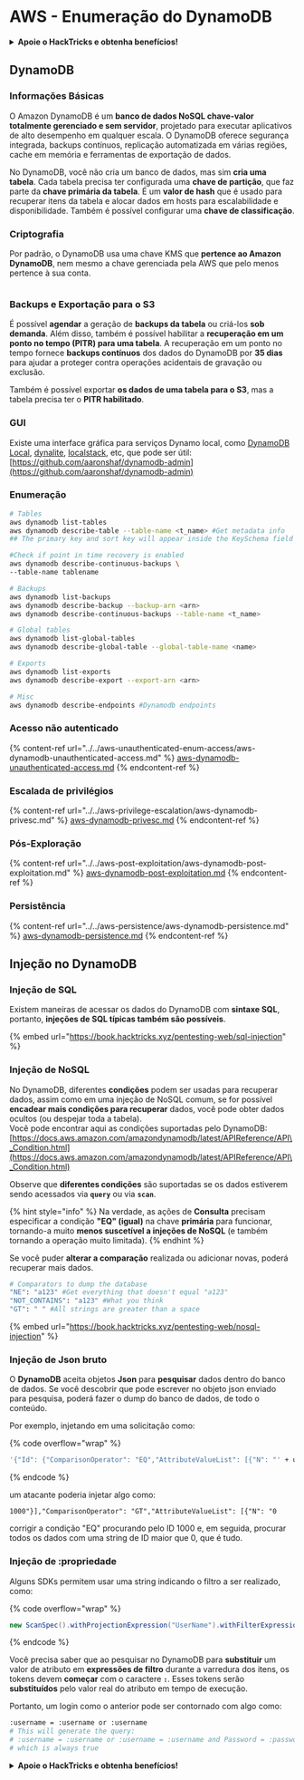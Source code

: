 # AWS - Enumeração do DynamoDB

<details>

<summary><strong>Apoie o HackTricks e obtenha benefícios!</strong></summary>

* Se você quiser ver sua **empresa anunciada no HackTricks** ou se quiser acessar a **versão mais recente do PEASS ou baixar o HackTricks em PDF**, verifique os [**PLANOS DE ASSINATURA**](https://github.com/sponsors/carlospolop)!
* Adquira o [**swag oficial do PEASS & HackTricks**](https://peass.creator-spring.com)
* Descubra [**A Família PEASS**](https://opensea.io/collection/the-peass-family), nossa coleção exclusiva de [**NFTs**](https://opensea.io/collection/the-peass-family)
* **Junte-se ao** 💬 [**grupo Discord**](https://discord.gg/hRep4RUj7f) ou ao [**grupo Telegram**](https://t.me/peass) ou **siga-me** no **Twitter** 🐦 [**@carlospolopm**](https://twitter.com/carlospolopm)**.**
* **Compartilhe suas técnicas de hacking enviando PRs para os repositórios do** [**HackTricks**](https://github.com/carlospolop/hacktricks) e [**HackTricks Cloud**](https://github.com/carlospolop/hacktricks-cloud) no GitHub.

</details>

## DynamoDB

### Informações Básicas

O Amazon DynamoDB é um **banco de dados NoSQL chave-valor totalmente gerenciado e sem servidor**, projetado para executar aplicativos de alto desempenho em qualquer escala. O DynamoDB oferece segurança integrada, backups contínuos, replicação automatizada em várias regiões, cache em memória e ferramentas de exportação de dados.

No DynamoDB, você não cria um banco de dados, mas sim **cria uma tabela**. Cada tabela precisa ter configurada uma **chave de partição**, que faz parte da **chave primária da tabela**. É um **valor de hash** que é usado para recuperar itens da tabela e alocar dados em hosts para escalabilidade e disponibilidade. Também é possível configurar uma **chave de classificação**.

### Criptografia

Por padrão, o DynamoDB usa uma chave KMS que **pertence ao Amazon DynamoDB**, nem mesmo a chave gerenciada pela AWS que pelo menos pertence à sua conta.

<figure><img src="https://lh4.googleusercontent.com/JjtNS7aA-_GRMgZb4v93jWEQJi6DQdUPq0FEpzZPdeyCeNoG05p0NJiV9Zs-ULs_-Tfjmx0W1ZgsE2Ui2ljo7D-1a87Xny-gpLVQO0XmXdFoph9ci1RepbVNwaCe9oPruEZSEDxGTxF5dIv6pW1WpT6kWA=s2048" alt=""><figcaption></figcaption></figure>

### Backups e Exportação para o S3

É possível **agendar** a geração de **backups da tabela** ou criá-los **sob demanda**. Além disso, também é possível habilitar a **recuperação em um ponto no tempo (PITR) para uma tabela**. A recuperação em um ponto no tempo fornece **backups contínuos** dos dados do DynamoDB por **35 dias** para ajudar a proteger contra operações acidentais de gravação ou exclusão.

Também é possível exportar **os dados de uma tabela para o S3**, mas a tabela precisa ter o **PITR habilitado**.

### GUI

Existe uma interface gráfica para serviços Dynamo local, como [DynamoDB Local](https://aws.amazon.com/blogs/aws/dynamodb-local-for-desktop-development/), [dynalite](https://github.com/mhart/dynalite), [localstack](https://github.com/localstack/localstack), etc, que pode ser útil: [https://github.com/aaronshaf/dynamodb-admin](https://github.com/aaronshaf/dynamodb-admin)

### Enumeração
```bash
# Tables
aws dynamodb list-tables
aws dynamodb describe-table --table-name <t_name> #Get metadata info
## The primary key and sort key will appear inside the KeySchema field

#Check if point in time recovery is enabled
aws dynamodb describe-continuous-backups \
--table-name tablename

# Backups
aws dynamodb list-backups
aws dynamodb describe-backup --backup-arn <arn>
aws dynamodb describe-continuous-backups --table-name <t_name>

# Global tables
aws dynamodb list-global-tables
aws dynamodb describe-global-table --global-table-name <name>

# Exports
aws dynamodb list-exports
aws dynamodb describe-export --export-arn <arn>

# Misc
aws dynamodb describe-endpoints #Dynamodb endpoints
```
### Acesso não autenticado

{% content-ref url="../../aws-unauthenticated-enum-access/aws-dynamodb-unauthenticated-access.md" %}
[aws-dynamodb-unauthenticated-access.md](../../aws-unauthenticated-enum-access/aws-dynamodb-unauthenticated-access.md)
{% endcontent-ref %}

### Escalada de privilégios

{% content-ref url="../../aws-privilege-escalation/aws-dynamodb-privesc.md" %}
[aws-dynamodb-privesc.md](../../aws-privilege-escalation/aws-dynamodb-privesc.md)
{% endcontent-ref %}

### Pós-Exploração

{% content-ref url="../../aws-post-exploitation/aws-dynamodb-post-exploitation.md" %}
[aws-dynamodb-post-exploitation.md](../../aws-post-exploitation/aws-dynamodb-post-exploitation.md)
{% endcontent-ref %}

### Persistência

{% content-ref url="../../aws-persistence/aws-dynamodb-persistence.md" %}
[aws-dynamodb-persistence.md](../../aws-persistence/aws-dynamodb-persistence.md)
{% endcontent-ref %}

## Injeção no DynamoDB

### Injeção de SQL

Existem maneiras de acessar os dados do DynamoDB com **sintaxe SQL**, portanto, **injeções de SQL típicas também são possíveis**.

{% embed url="https://book.hacktricks.xyz/pentesting-web/sql-injection" %}

### Injeção de NoSQL

No DynamoDB, diferentes **condições** podem ser usadas para recuperar dados, assim como em uma injeção de NoSQL comum, se for possível **encadear mais condições para recuperar** dados, você pode obter dados ocultos (ou despejar toda a tabela).\
Você pode encontrar aqui as condições suportadas pelo DynamoDB: [https://docs.aws.amazon.com/amazondynamodb/latest/APIReference/API\_Condition.html](https://docs.aws.amazon.com/amazondynamodb/latest/APIReference/API\_Condition.html)

Observe que **diferentes condições** são suportadas se os dados estiverem sendo acessados via **`query`** ou via **`scan`**.

{% hint style="info" %}
Na verdade, as ações de **Consulta** precisam especificar a condição **"EQ" (igual)** na chave **primária** para funcionar, tornando-a muito **menos suscetível a injeções de NoSQL** (e também tornando a operação muito limitada).
{% endhint %}

Se você puder **alterar a comparação** realizada ou adicionar novas, poderá recuperar mais dados.
```bash
# Comparators to dump the database
"NE": "a123" #Get everything that doesn't equal "a123"
"NOT_CONTAINS": "a123" #What you think
"GT": " " #All strings are greater than a space
```
{% embed url="https://book.hacktricks.xyz/pentesting-web/nosql-injection" %}

### Injeção de Json bruto

O **DynamoDB** aceita objetos **Json** para **pesquisar** dados dentro do banco de dados. Se você descobrir que pode escrever no objeto json enviado para pesquisa, poderá fazer o dump do banco de dados, de todo o conteúdo.

Por exemplo, injetando em uma solicitação como:

{% code overflow="wrap" %}
```bash
'{"Id": {"ComparisonOperator": "EQ","AttributeValueList": [{"N": "' + user_input + '"}]}}'
```
{% endcode %}

um atacante poderia injetar algo como:

`1000"}],"ComparisonOperator": "GT","AttributeValueList": [{"N": "0`

corrigir a condição "EQ" procurando pelo ID 1000 e, em seguida, procurar todos os dados com uma string de ID maior que 0, que é tudo.

### Injeção de :propriedade

Alguns SDKs permitem usar uma string indicando o filtro a ser realizado, como:

{% code overflow="wrap" %}
```java
new ScanSpec().withProjectionExpression("UserName").withFilterExpression(user_input+" = :username and Password = :password").withValueMap(valueMap)
```
{% endcode %}

Você precisa saber que ao pesquisar no DynamoDB para **substituir** um valor de atributo em **expressões de filtro** durante a varredura dos itens, os tokens devem **começar** com o caractere **`:`**. Esses tokens serão **substituídos** pelo valor real do atributo em tempo de execução.

Portanto, um login como o anterior pode ser contornado com algo como:
```bash
:username = :username or :username
# This will generate the query:
# :username = :username or :username = :username and Password = :password
# which is always true
```
<details>

<summary><strong>Apoie o HackTricks e obtenha benefícios!</strong></summary>

* Se você deseja ver sua **empresa anunciada no HackTricks** ou se deseja acessar a **versão mais recente do PEASS ou baixar o HackTricks em PDF**, verifique os [**PLANOS DE ASSINATURA**](https://github.com/sponsors/carlospolop)!
* Adquira o [**oficial PEASS & HackTricks swag**](https://peass.creator-spring.com)
* Descubra [**A Família PEASS**](https://opensea.io/collection/the-peass-family), nossa coleção exclusiva de [**NFTs**](https://opensea.io/collection/the-peass-family)
* **Junte-se ao** 💬 [**grupo Discord**](https://discord.gg/hRep4RUj7f) ou ao [**grupo Telegram**](https://t.me/peass) ou **siga-me** no **Twitter** 🐦 [**@carlospolopm**](https://twitter.com/carlospolopm)**.**
* **Compartilhe suas técnicas de hacking enviando PRs para os repositórios do** [**HackTricks**](https://github.com/carlospolop/hacktricks) e [**HackTricks Cloud**](https://github.com/carlospolop/hacktricks-cloud) no GitHub.

</details>

